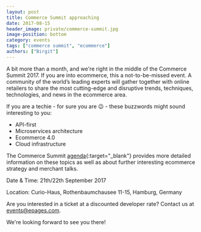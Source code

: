 ```yaml
---
layout: post
title: Commerce Summit approaching
date: 2017-08-15
header_image: private/commerce-summit.jpg
image-position: bottom
category: events
tags: ["commerce summit", "ecommerce"]
authors: ["Birgit"]
---
```


A bit more than a month, and we're right in the middle of the Commerce Summit 2017.
If you are into ecommerce, this a not-to-be-missed event.
A community of the world’s leading experts will gather together with online retailers to share the most cutting-edge and disruptive trends, techniques, technologies, and news in the ecommerce area.

If you are a techie - for sure you are 😉 - these buzzwords might sound interesting to you:

* API-first
* Microservices architecture
* Ecommerce 4.0
* Cloud infrastructure

The Commerce Summit [agenda](https://www.commerce-summit.com/en/agenda/){:target="_blank"} provides more detailed information on these topics as well as about further interesting ecommerce strategy and merchant talks.

Date & Time: 21th/22th September 2017

Location: Curio-Haus, Rothenbaumchausee 11-15, Hamburg, Germany

Are you interested in a ticket at a discounted developer rate?
Contact us at [events@epages.com](mailto:events@epages.com).

We're looking forward to see you there!

